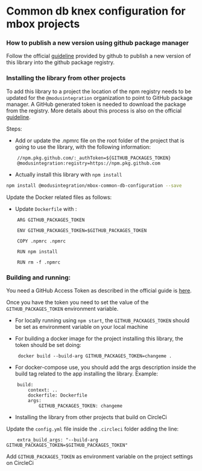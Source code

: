 # Common db knex configuration for mbox projects

### How to publish a new version using github package manager

Follow the official [guideline](https://help.github.com/en/github/managing-packages-with-github-packages/configuring-npm-for-use-with-github-packages) provided by github to publish a new version of this library into the github package registry.


### Installing the library from other projects

To add this library to a project the location of the npm registry needs to be updated for the `@modusintegration` organization to point to GitHub package manager. A GitHub generated token is needed to download the package from the registry. More details about this process is also on the official [guideline](https://help.github.com/en/github/managing-packages-with-github-packages/configuring-npm-for-use-with-github-packages).

Steps:

- Add or update the .npmrc file on the root folder of the project that is going to use the library, with the following information:
```
    //npm.pkg.github.com/:_authToken=${GITHUB_PACKAGES_TOKEN}
    @modusintegration:registry=https://npm.pkg.github.com
```

- Actually install this library with `npm install`

```bash
npm install @modusintegration/mbox-common-db-configuration --save
```

Update the Docker related files as follows:

- Update `Dockerfile` with :

```
    ARG GITHUB_PACKAGES_TOKEN

    ENV GITHUB_PACKAGES_TOKEN=$GITHUB_PACKAGES_TOKEN

    COPY .npmrc .npmrc

    RUN npm install
    
    RUN rm -f .npmrc
```

### Building and running: 

You need a GitHub Access Token as described in the official guide is [here](https://help.github.com/en/github/authenticating-to-github/creating-a-personal-access-token-for-the-command-line).

Once you have the token you need to set the value of the `GITHUB_PACKAGES_TOKEN` environment variable. 

- For locally running using `npm start`, the `GITHUB_PACKAGES_TOKEN` should be set as environment variable on your local machine

- For building a docker image for the project installing this library, the token should be set doing: 
    ```
     docker build --build-arg GITHUB_PACKAGES_TOKEN=changeme .
     ```

- For docker-compose use, you should add the args description inside the build tag related to the app installing the library. Example:

```
    build:
        context: ..
        dockerfile: Dockerfile
        args: 
            GITHUB_PACKAGES_TOKEN: changeme
```

- Installing the library from other projects that build on CircleCi

Update the `config.yml` file inside the `.circleci` folder adding the line:

```
    extra_build_args: "--build-arg GITHUB_PACKAGES_TOKEN=$GITHUB_PACKAGES_TOKEN"
```

Add `GITHUB_PACKAGES_TOKEN` as environment variable on the project settings on CircleCi



